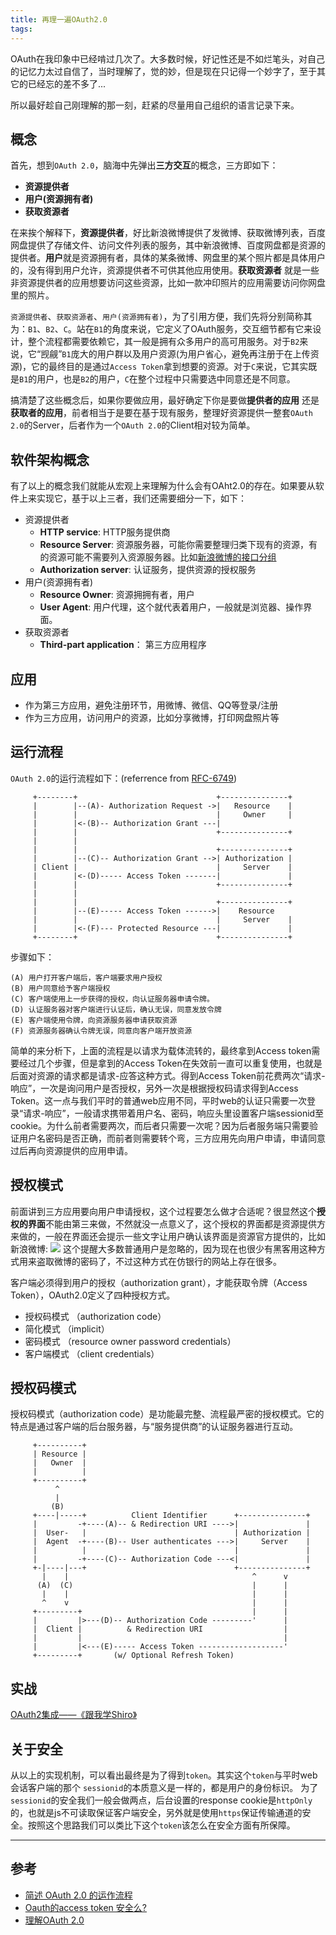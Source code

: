 ```yaml
---
title: 再理一遍OAuth2.0
tags:
---
```

OAuth在我印象中已经啃过几次了。大多数时候，好记性还是不如烂笔头，对自己的记忆力太过自信了，当时理解了，觉的妙，但是现在只记得一个妙字了，至于其它的已经忘的差不多了...

所以最好趁自己刚理解的那一刻，赶紧的尽量用自己组织的语言记录下来。

## 概念

首先，想到`OAuth 2.0`，脑海中先弹出**三方交互**的概念，三方即如下：
* **资源提供者**
* **用户(资源拥有者)**
* **获取资源者**

在来挨个解释下，**资源提供者**，好比新浪微博提供了发微博、获取微博列表，百度网盘提供了存储文件、访问文件列表的服务，其中新浪微博、百度网盘都是资源的提供者。**用户**就是资源拥有者，具体的某条微博、网盘里的某个照片都是具体用户的，没有得到用户允许，资源提供者不可供其他应用使用。**获取资源者** 就是一些非资源提供者的应用想要访问这些资源，比如一款冲印照片的应用需要访问你网盘里的照片。

`资源提供者`、`获取资源者`、`用户(资源拥有者)`，为了引用方便，我们先将分别简称其为：`B1`、`B2`、`C`。站在`B1`的角度来说，它定义了OAuth服务，交互细节都有它来设计，整个流程都需要依赖它，其一般是拥有众多用户的高可用服务。对于`B2`来说，它“觊觎”`B1`庞大的用户群以及用户资源(为用户省心，避免再注册于在上传资源)，它的最终目的是通过`Access Token`拿到想要的资源。对于`C`来说，它其实既是`B1`的用户，也是`B2`的用户，`C`在整个过程中只需要选中同意还是不同意。

搞清楚了这些概念后，如果你要做应用，最好确定下你是要做**提供者的应用** 还是**获取者的应用**，前者相当于是要在基于现有服务，整理好资源提供一整套`OAuth 2.0`的Server，后者作为一个`OAuth 2.0`的Client相对较为简单。

## 软件架构概念
有了以上的概念我们就能从宏观上来理解为什么会有OAht2.0的存在。如果要从软件上来实现它，基于以上三者，我们还需要细分一下，如下：
* 资源提供者
    * **HTTP service**: HTTP服务提供商
    * **Resource Server**: 资源服务器，可能你需要整理归类下现有的资源，有的资源可能不需要列入资源服务器。比如[新浪微博的接口分组](http://open.weibo.com/apps/4307576/privilege)
    * **Authorization server**: 认证服务，提供资源的授权服务
* 用户(资源拥有者)
    * **Resource Owner**: 资源拥拥有者，用户
    * **User Agent**: 用户代理，这个就代表着用户，一般就是浏览器、操作界面。
* 获取资源者
    * **Third-part application**： 第三方应用程序

## 应用
* 作为第三方应用，避免注册环节，用微博、微信、QQ等登录/注册
* 作为三方应用，访问用户的资源，比如分享微博，打印网盘照片等

## 运行流程
`OAuth 2.0`的运行流程如下：(referrence from [RFC-6749](https://www.rfc-editor.org/rfc/rfc6749.txt))
```
     +--------+                               +---------------+
     |        |--(A)- Authorization Request ->|   Resource    |
     |        |                               |     Owner     |
     |        |<-(B)-- Authorization Grant ---|               
     |        |                               +---------------+
     |        |
     |        |                               +---------------+
     |        |--(C)-- Authorization Grant -->| Authorization |
     | Client |                               |     Server    |
     |        |<-(D)----- Access Token -------|               |
     |        |                               +---------------+
     |        |
     |        |                               +---------------+
     |        |--(E)----- Access Token ------>|    Resource   
     |        |                               |     Server    |
     |        |<-(F)--- Protected Resource ---|               |
     +--------+                               +---------------+
```
步骤如下：
```
(A) 用户打开客户端后，客户端要求用户授权
(B) 用户同意给予客户端授权
(C) 客户端使用上一步获得的授权，向认证服务器申请令牌。
(D) 认证服务器对客户端进行认证后，确认无误，同意发放令牌
(E) 客户端使用令牌，向资源服务器申请获取资源
(F) 资源服务器确认令牌无误，同意向客户端开放资源
```
简单的来分析下，上面的流程是以请求为载体流转的，最终拿到Access token需要经过几个步骤，但是拿到的Access Token在失效前一直可以重复使用，也就是后面对资源的请求都是请求-应答这种方式。得到Access Token前花费两次“请求-响应”，一次是询问用户是否授权，另外一次是根据授权码请求得到Access Token。这一点与我们平时的普通web应用不同，平时web的认证只需要一次登录“请求-响应”，一般请求携带着用户名、密码，响应头里设置客户端sessionid至cookie。为什么前者需要两次，而后者只需要一次呢？因为后者服务端只需要验证用户名密码是否正确，而前者则需要转个弯，三方应用先向用户申请，申请同意过后再向资源提供的应用申请。

## 授权模式
前面讲到三方应用要向用户申请授权，这个过程要怎么做才合适呢？很显然这个**授权的界面**不能由第三来做，不然就没一点意义了，这个授权的界面都是资源提供方来做的，一般在界面还会提示一些文字让用户确认该界面是资源官方提供的，比如新浪微博:
![](http://wx4.sinaimg.cn/mw690/929194b4gy1fh6smtxhlsj20h00980t5.jpg)
这个提醒大多数普通用户是忽略的，因为现在也很少有黑客用这种方式用来盗取微博的密码了，不过这种方式在仿银行的网站上存在很多。

客户端必须得到用户的授权（authorization grant），才能获取令牌（Access Token），OAuth2.0定义了四种授权方式。
* 授权码模式 （authorization code）
* 简化模式 （implicit）
* 密码模式 （resource owner password credentials）
* 客户端模式 （client credentials）

## 授权码模式
授权码模式（authorization code）是功能最完整、流程最严密的授权模式。它的特点是通过客户端的后台服务器，与“服务提供商”的认证服务器进行互动。
```
     +----------+
     | Resource |
     |   Owner  |
     |          |
     +----------+
          ^
          |
         (B)
     +----|-----+          Client Identifier      +---------------+
     |         -+----(A)-- & Redirection URI ---->|               |
     |  User-   |                                 | Authorization |
     |  Agent  -+----(B)-- User authenticates --->|     Server    |
     |          |                                 |               |
     |         -+----(C)-- Authorization Code ---<|               |
     +-|----|---+                                 +---------------+
       |    |                                         ^      v
      (A)  (C)                                        |      |
       |    |                                         |      |
       ^    v                                         |      |
     +---------+                                      |      |
     |         |>---(D)-- Authorization Code ---------'      |
     |  Client |          & Redirection URI                  |
     |         |                                             |
     |         |<---(E)----- Access Token -------------------'
     +---------+       (w/ Optional Refresh Token)
```

## 实战
[OAuth2集成——《跟我学Shiro》](http://jinnianshilongnian.iteye.com/blog/2038646)

## 关于安全
从以上的实现机制，可以看出最终是为了得到`token`。其实这个`token`与平时web会话客户端的那个 `sessionid`的本质意义是一样的，都是用户的身份标识。
为了`sessionid`的安全我们一般会做两点，后台设置的response cookie是`httpOnly`的，也就是js不可读取保证客户端安全，另外就是使用`https`保证传输通道的安全。按照这个思路我们可以类比下这个`token`该怎么在安全方面有所保障。

---
## 参考
* [简述 OAuth 2.0 的运作流程](http://www.barretlee.com/blog/2016/01/10/oauth2-introduce/)
* [Oauth的access token 安全么?](https://www.zhihu.com/question/20274730)
* [理解OAuth 2.0](http://www.ruanyifeng.com/blog/2014/05/oauth_2_0.html)